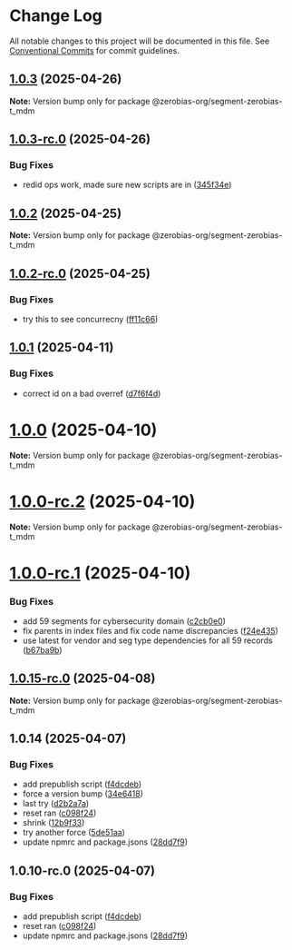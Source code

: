 # Change Log

All notable changes to this project will be documented in this file.
See [Conventional Commits](https://conventionalcommits.org) for commit guidelines.

## [1.0.3](https://github.com/zerobias-org/segment/compare/@zerobias-org/segment-zerobias-t_mdm@1.0.3-rc.0...@zerobias-org/segment-zerobias-t_mdm@1.0.3) (2025-04-26)

**Note:** Version bump only for package @zerobias-org/segment-zerobias-t_mdm





## [1.0.3-rc.0](https://github.com/zerobias-org/segment/compare/@zerobias-org/segment-zerobias-t_mdm@1.0.2...@zerobias-org/segment-zerobias-t_mdm@1.0.3-rc.0) (2025-04-26)


### Bug Fixes

* redid ops work, made sure new scripts are in ([345f34e](https://github.com/zerobias-org/segment/commit/345f34ec926029dc141943b3e321676adb4a2888))





## [1.0.2](https://github.com/zerobias-org/segment/compare/@zerobias-org/segment-zerobias-t_mdm@1.0.2-rc.0...@zerobias-org/segment-zerobias-t_mdm@1.0.2) (2025-04-25)

**Note:** Version bump only for package @zerobias-org/segment-zerobias-t_mdm





## [1.0.2-rc.0](https://github.com/zerobias-org/segment/compare/@zerobias-org/segment-zerobias-t_mdm@1.0.1...@zerobias-org/segment-zerobias-t_mdm@1.0.2-rc.0) (2025-04-25)


### Bug Fixes

* try this to see concurrecny ([ff11c66](https://github.com/zerobias-org/segment/commit/ff11c66d67cb9f185098fd640d4139178d29ae22))





## [1.0.1](https://github.com/zerobias-org/segment/compare/@zerobias-org/segment-zerobias-t_mdm@1.0.0...@zerobias-org/segment-zerobias-t_mdm@1.0.1) (2025-04-11)


### Bug Fixes

* correct id on a bad overref ([d7f6f4d](https://github.com/zerobias-org/segment/commit/d7f6f4d365bf43ac640e38c6ba2512d54e7a24cb))





# [1.0.0](https://github.com/zerobias-org/segment/compare/@zerobias-org/segment-zerobias-t_mdm@1.0.0-rc.2...@zerobias-org/segment-zerobias-t_mdm@1.0.0) (2025-04-10)

**Note:** Version bump only for package @zerobias-org/segment-zerobias-t_mdm





# [1.0.0-rc.2](https://github.com/zerobias-org/segment/compare/@zerobias-org/segment-zerobias-t_mdm@1.0.0-rc.1...@zerobias-org/segment-zerobias-t_mdm@1.0.0-rc.2) (2025-04-10)

**Note:** Version bump only for package @zerobias-org/segment-zerobias-t_mdm





# [1.0.0-rc.1](https://github.com/zerobias-org/segment/compare/@zerobias-org/segment-zerobias-t_mdm@1.0.15-rc.0...@zerobias-org/segment-zerobias-t_mdm@1.0.0-rc.1) (2025-04-10)


### Bug Fixes

* add 59 segments for cybersecurity domain ([c2cb0e0](https://github.com/zerobias-org/segment/commit/c2cb0e0c1f1eabb51d7f5a6ae6db98c1516fcdbe))
* fix parents in index files and fix code name discrepancies ([f24e435](https://github.com/zerobias-org/segment/commit/f24e4352453caaa05074cc6bb66ee8ed21a4f11d))
* use latest for vendor and seg type dependencies for all 59 records ([b67ba9b](https://github.com/zerobias-org/segment/commit/b67ba9bed7a90fad3b084161ebc603b5b35214b8))





## [1.0.15-rc.0](https://github.com/zerobias-org/segment/compare/@zerobias-org/segment-zerobias-t_mdm@1.0.14...@zerobias-org/segment-zerobias-t_mdm@1.0.15-rc.0) (2025-04-08)

**Note:** Version bump only for package @zerobias-org/segment-zerobias-t_mdm





## 1.0.14 (2025-04-07)


### Bug Fixes

* add prepublish  script ([f4dcdeb](https://github.com/zerobias-org/segment/commit/f4dcdebd8680d01e015ebc89587a9f70d641afe4))
* force a version bump ([34e6418](https://github.com/zerobias-org/segment/commit/34e6418d078a9f5caf40c511a89dcf0bdb606dc7))
* last try ([d2b2a7a](https://github.com/zerobias-org/segment/commit/d2b2a7afeca45e2d7ca0beaa1e1bed46a09a82c4))
* reset ran ([c098f24](https://github.com/zerobias-org/segment/commit/c098f240eaf5c840d8c595e05e0ad4eee510fe71))
* shrink ([12b9f33](https://github.com/zerobias-org/segment/commit/12b9f3366b3d0b69018a20f5b5f01d86ad87753f))
* try another force ([5de51aa](https://github.com/zerobias-org/segment/commit/5de51aa6220d857f3e235e2a0c7557b40ee8e5e3))
* update npmrc and package.jsons ([28dd7f9](https://github.com/zerobias-org/segment/commit/28dd7f9ea06676c82b88aabf586f5bb6b974bf3b))





## 1.0.10-rc.0 (2025-04-07)


### Bug Fixes

* add prepublish  script ([f4dcdeb](https://github.com/zerobias-org/segment/commit/f4dcdebd8680d01e015ebc89587a9f70d641afe4))
* reset ran ([c098f24](https://github.com/zerobias-org/segment/commit/c098f240eaf5c840d8c595e05e0ad4eee510fe71))
* update npmrc and package.jsons ([28dd7f9](https://github.com/zerobias-org/segment/commit/28dd7f9ea06676c82b88aabf586f5bb6b974bf3b))

